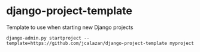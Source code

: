 # django-project-template

Template to use when starting new Django projects

```
django-admin.py startproject --template=https://github.com/jcalazan/django-project-template myproject
```
